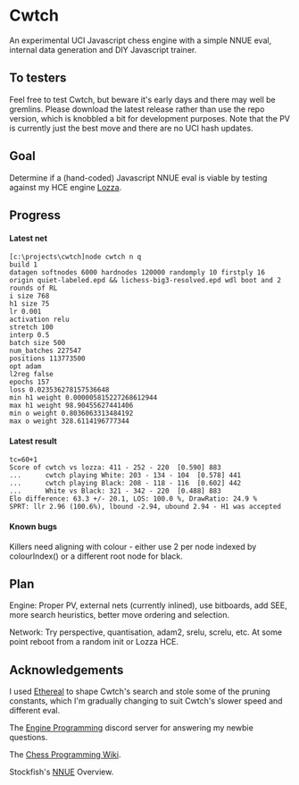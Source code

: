 # Cwtch
An experimental UCI Javascript chess engine with a simple NNUE eval, internal data generation and DIY Javascript trainer.
## To testers
Feel free to test Cwtch, but beware it's early days and there may well be gremlins. Please download the latest release rather than use the repo version, which is knobbled a bit for development purposes. Note that the PV is currently just the best move and there are no UCI hash updates. 
## Goal
Determine if a (hand-coded) Javascript NNUE eval is viable by testing against my HCE engine [Lozza](https://github.com/op12no2/lozza).
## Progress
#### Latest net
```
[c:\projects\cwtch]node cwtch n q
build 1                                                                                                                                               
datagen softnodes 6000 hardnodes 120000 randomply 10 firstply 16                                                                                      
origin quiet-labeled.epd && lichess-big3-resolved.epd wdl boot and 2 rounds of RL                                                                     
i size 768                                                                                                                                            
h1 size 75                                                                                                                                            
lr 0.001                                                                                                                                              
activation relu                                                                                                                                       
stretch 100                                                                                                                                           
interp 0.5                                                                                                                                            
batch size 500                                                                                                                                        
num_batches 227547                                                                                                                                    
positions 113773500                                                                                                                                   
opt adam                                                                                                                                              
l2reg false                                                                                                                                           
epochs 157                                                                                                                                            
loss 0.023536278157536648                                                                                                                             
min h1 weight 0.000005815227268612944                                                                                                                 
max h1 weight 98.90455627441406                                                                                                                       
min o weight 0.8036063313484192                                                                                                                       
max o weight 328.6114196777344 
```
#### Latest result
```
tc=60+1
Score of cwtch vs lozza: 411 - 252 - 220  [0.590] 883
...      cwtch playing White: 203 - 134 - 104  [0.578] 441
...      cwtch playing Black: 208 - 118 - 116  [0.602] 442
...      White vs Black: 321 - 342 - 220  [0.488] 883
Elo difference: 63.3 +/- 20.1, LOS: 100.0 %, DrawRatio: 24.9 %
SPRT: llr 2.96 (100.6%), lbound -2.94, ubound 2.94 - H1 was accepted
```
#### Known bugs
Killers need aligning with colour - either use 2 per node indexed by colourIndex() or a different root node for black.
## Plan
Engine: Proper PV, external nets (currently inlined), use bitboards, add SEE, more search heuristics, better move ordering and selection.

Network: Try perspective, quantisation, adam2, srelu, screlu, etc. At some point reboot from a random init or Lozza HCE. 
## Acknowledgements
I used [Ethereal](https://github.com/AndyGrant/Ethereal) to shape Cwtch's search and stole some of the pruning constants, which I'm gradually changing to suit Cwtch's slower speed and different eval.

The [Engine Programming](https://discord.com/invite/F6W6mMsTGN) discord server for answering my newbie questions.

The [Chess Programming Wiki](https://www.chessprogramming.org).

Stockfish's [NNUE](https://github.com/official-stockfish/nnue-pytorch/blob/master/docs/nnue.md) Overview.
